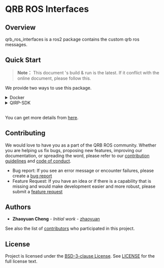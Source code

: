 
# QRB ROS Interfaces

## Overview
qrb_ros_interfaces is a ros2 package contains the custom qrb ros messages.

## Quick Start

> **Note：**
> This document 's build & run is the latest.
> If it conflict with the online document, please follow this.

We provide two ways to use this package.

<details>
<summary>Docker</summary>

#### Setup
Please follow this [steps](https://github.com/qualcomm-qrb-ros/qrb_ros_docker?tab=readme-ov-file#quickstart) to setup docker env.


#### Build
```bash
colcon build
```

</details>

<details>
<summary>QIRP-SDK</summary>

#### Setup
Please follow this [steps](https://qualcomm-qrb-ros.github.io/main/getting_started/index.html) to setup qirp-sdk env.


#### Build
```bash
export AMENT_PREFIX_PATH="${OECORE_TARGET_SYSROOT}/usr;${OECORE_NATIVE_SYSROOT}/usr"
export PYTHONPATH=${PYTHONPATH}:${OECORE_TARGET_SYSROOT}/usr/lib/python3.10/site-packages

colcon build --merge-install --cmake-args \
  -DPython3_ROOT_DIR=${OECORE_TARGET_SYSROOT}/usr \
  -DPython3_NumPy_INCLUDE_DIR=${OECORE_TARGET_SYSROOT}/usr/lib/python3.10/site-packages/numpy/core/include \
  -DPYTHON_SOABI=cpython-310-aarch64-linux-gnu -DCMAKE_STAGING_PREFIX=$(pwd)/install \
  -DCMAKE_PREFIX_PATH=$(pwd)/install/share \
  -DBUILD_TESTING=OFF
```


</details>

<br>

You can get more details from [here](https://qualcomm-qrb-ros.github.io/main/index.html).

## Contributing

We would love to have you as a part of the QRB ROS community. Whether you are helping us fix bugs, proposing new features, improving our documentation, or spreading the word, please refer to our [contribution guidelines](./CONTRIBUTING.md) and [code of conduct](./CODE_OF_CONDUCT.md).

- Bug report: If you see an error message or encounter failures, please create a [bug report](../../issues)
- Feature Request: If you have an idea or if there is a capability that is missing and would make development easier and more robust, please submit a [feature request](../../issues)


## Authors

* **Zhaoyuan Cheng** - *Initial work* - [zhaoyuan](https://github.com/quic-zhaoyuan)

See also the list of [contributors](https://github.com/your/project/contributors) who participated in this project.


## License

Project is licensed under the [BSD-3-clause License](https://spdx.org/licenses/BSD-3-Clause.html). See [LICENSE](./LICENSE) for the full license text.

